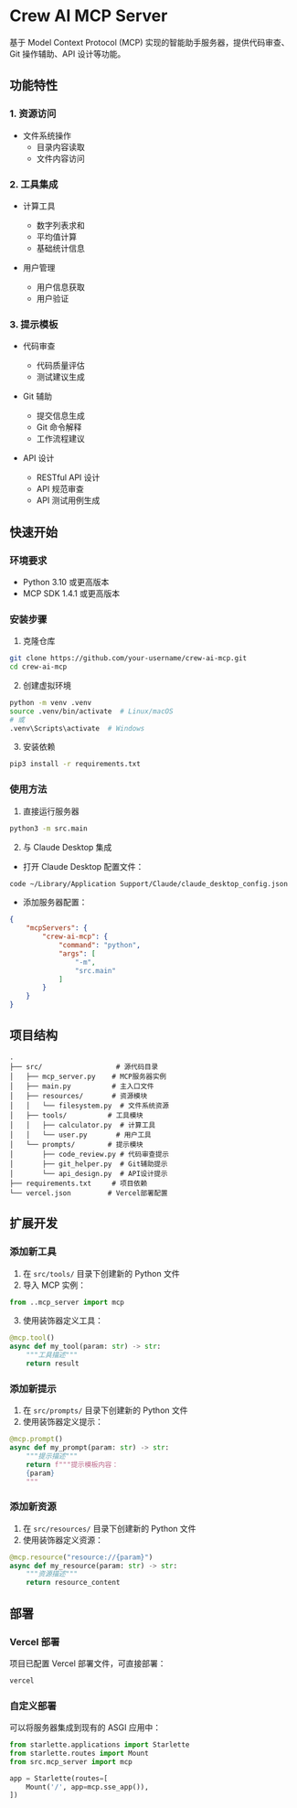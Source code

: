 # Crew AI MCP Server

基于 Model Context Protocol (MCP) 实现的智能助手服务器，提供代码审查、Git 操作辅助、API 设计等功能。

## 功能特性

### 1. 资源访问
- 文件系统操作
  - 目录内容读取
  - 文件内容访问

### 2. 工具集成
- 计算工具
  - 数字列表求和
  - 平均值计算
  - 基础统计信息

- 用户管理
  - 用户信息获取
  - 用户验证

### 3. 提示模板
- 代码审查
  - 代码质量评估
  - 测试建议生成

- Git 辅助
  - 提交信息生成
  - Git 命令解释
  - 工作流程建议

- API 设计
  - RESTful API 设计
  - API 规范审查
  - API 测试用例生成

## 快速开始

### 环境要求
- Python 3.10 或更高版本
- MCP SDK 1.4.1 或更高版本

### 安装步骤

1. 克隆仓库
```bash
git clone https://github.com/your-username/crew-ai-mcp.git
cd crew-ai-mcp
```

2. 创建虚拟环境
```bash
python -m venv .venv
source .venv/bin/activate  # Linux/macOS
# 或
.venv\Scripts\activate  # Windows
```

3. 安装依赖
```bash
pip3 install -r requirements.txt
```

### 使用方法

1. 直接运行服务器
```bash
python3 -m src.main
```

2. 与 Claude Desktop 集成
- 打开 Claude Desktop 配置文件：
```bash
code ~/Library/Application Support/Claude/claude_desktop_config.json
```
- 添加服务器配置：
```json
{
    "mcpServers": {
        "crew-ai-mcp": {
            "command": "python",
            "args": [
                "-m",
                "src.main"
            ]
        }
    }
}
```

## 项目结构

```
.
├── src/                  # 源代码目录
│   ├── mcp_server.py    # MCP服务器实例
│   ├── main.py          # 主入口文件
│   ├── resources/       # 资源模块
│   │   └── filesystem.py  # 文件系统资源
│   ├── tools/          # 工具模块
│   │   ├── calculator.py  # 计算工具
│   │   └── user.py       # 用户工具
│   └── prompts/        # 提示模块
│       ├── code_review.py # 代码审查提示
│       ├── git_helper.py  # Git辅助提示
│       └── api_design.py  # API设计提示
├── requirements.txt     # 项目依赖
└── vercel.json         # Vercel部署配置
```

## 扩展开发

### 添加新工具

1. 在 `src/tools/` 目录下创建新的 Python 文件
2. 导入 MCP 实例：
```python
from ..mcp_server import mcp
```
3. 使用装饰器定义工具：
```python
@mcp.tool()
async def my_tool(param: str) -> str:
    """工具描述"""
    return result
```

### 添加新提示

1. 在 `src/prompts/` 目录下创建新的 Python 文件
2. 使用装饰器定义提示：
```python
@mcp.prompt()
async def my_prompt(param: str) -> str:
    """提示描述"""
    return f"""提示模板内容：
    {param}
    """
```

### 添加新资源

1. 在 `src/resources/` 目录下创建新的 Python 文件
2. 使用装饰器定义资源：
```python
@mcp.resource("resource://{param}")
async def my_resource(param: str) -> str:
    """资源描述"""
    return resource_content
```

## 部署

### Vercel 部署
项目已配置 Vercel 部署文件，可直接部署：
```bash
vercel
```

### 自定义部署
可以将服务器集成到现有的 ASGI 应用中：
```python
from starlette.applications import Starlette
from starlette.routes import Mount
from src.mcp_server import mcp

app = Starlette(routes=[
    Mount('/', app=mcp.sse_app()),
])
```
